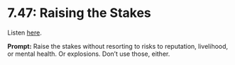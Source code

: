 # 7.47: Raising the Stakes 

Listen [here](http://www.writingexcuses.com/2012/11/18/writing-excuses-7-47-raising-the-stakes/). 

**Prompt:** Raise the stakes without resorting to risks to reputation, livelihood, or mental health. Or explosions. Don’t use those, either.
